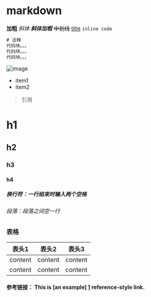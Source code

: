 # markdown
**加粗** *斜体* ***斜体加粗*** ~~中划线~~
[title](http://www.baidu.com) `inline code`

``` Javascript
# 注释
代码块。。。
代码块。。。
代码块。。。

```

![image](https://ztstatictest.oss-cn-hangzhou.aliyuncs.com/chengxin_rz/15340560081069775062e2cc8f29ceaecbaf270005e6dad.png "logo")  
* item1
* item2
> 引用

# h1
## h2
### h3
#### h4
##### 换行符：一行结束时输入两个空格  
###### 段落：段落之间空一行

### 表格
表头1  | 表头2  | 表头3
------ | ------ | ------
content | content | content
content | content | content

#### 参考链接： This is [an example] [1] reference-style link.
  [1]: http://example.com/  "Optional Title Here"
